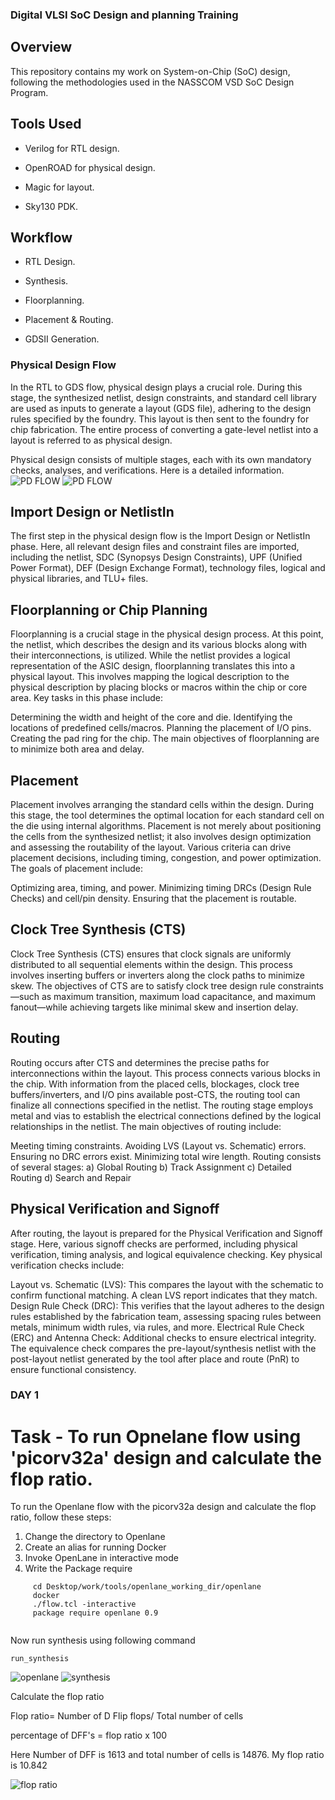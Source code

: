### Digital VLSI SoC Design and planning Training
## Overview
This repository contains my work on System-on-Chip (SoC) design, following the methodologies used in the NASSCOM VSD SoC Design Program.

## Tools Used
- Verilog for RTL design.

- OpenROAD for physical design.

- Magic for layout.

- Sky130 PDK.

## Workflow
- RTL Design.

- Synthesis.

- Floorplanning.

- Placement & Routing.

- GDSII Generation.

### Physical Design Flow
   In the RTL to GDS flow, physical design plays a crucial role. During this stage, the synthesized netlist, design constraints, and standard cell library are used as inputs to generate a layout (GDS file), adhering to the design rules specified by the foundry. This layout is then sent to the foundry for chip fabrication. The entire process of converting a gate-level netlist into a layout is referred to as physical design.

   Physical design consists of multiple stages, each with its own mandatory checks, analyses, and verifications.
   Here is a detailed information.
   ![PD FLOW](./images/pdflow.png)
   ![PD FLOW](./images/pdflow2png.png)

## Import Design or NetlistIn
The first step in the physical design flow is the Import Design or NetlistIn phase. Here, all relevant design files and constraint files are imported, including the netlist, SDC (Synopsys Design Constraints), UPF (Unified Power Format), DEF (Design Exchange Format), technology files, logical and physical libraries, and TLU+ files.

## Floorplanning or Chip Planning
Floorplanning is a crucial stage in the physical design process. At this point, the netlist, which describes the design and its various blocks along with their interconnections, is utilized. While the netlist provides a logical representation of the ASIC design, floorplanning translates this into a physical layout. This involves mapping the logical description to the physical description by placing blocks or macros within the chip or core area. Key tasks in this phase include:

Determining the width and height of the core and die.
Identifying the locations of predefined cells/macros.
Planning the placement of I/O pins.
Creating the pad ring for the chip.
The main objectives of floorplanning are to minimize both area and delay.

## Placement
Placement involves arranging the standard cells within the design. During this stage, the tool determines the optimal location for each standard cell on the die using internal algorithms. Placement is not merely about positioning the cells from the synthesized netlist; it also involves design optimization and assessing the routability of the layout. Various criteria can drive placement decisions, including timing, congestion, and power optimization. The goals of placement include:

Optimizing area, timing, and power.
Minimizing timing DRCs (Design Rule Checks) and cell/pin density.
Ensuring that the placement is routable.
## Clock Tree Synthesis (CTS)
Clock Tree Synthesis (CTS) ensures that clock signals are uniformly distributed to all sequential elements within the design. This process involves inserting buffers or inverters along the clock paths to minimize skew. The objectives of CTS are to satisfy clock tree design rule constraints—such as maximum transition, maximum load capacitance, and maximum fanout—while achieving targets like minimal skew and insertion delay.

## Routing
Routing occurs after CTS and determines the precise paths for interconnections within the layout. This process connects various blocks in the chip. With information from the placed cells, blockages, clock tree buffers/inverters, and I/O pins available post-CTS, the routing tool can finalize all connections specified in the netlist. The routing stage employs metal and vias to establish the electrical connections defined by the logical relationships in the netlist. The main objectives of routing include:

Meeting timing constraints.
Avoiding LVS (Layout vs. Schematic) errors.
Ensuring no DRC errors exist.
Minimizing total wire length.
Routing consists of several stages:
a) Global Routing
b) Track Assignment
c) Detailed Routing
d) Search and Repair

## Physical Verification and Signoff
After routing, the layout is prepared for the Physical Verification and Signoff stage. Here, various signoff checks are performed, including physical verification, timing analysis, and logical equivalence checking. Key physical verification checks include:

Layout vs. Schematic (LVS): This compares the layout with the schematic to confirm functional matching. A clean LVS report indicates that they match.
Design Rule Check (DRC): This verifies that the layout adheres to the design rules established by the fabrication team, assessing spacing rules between metals, minimum width rules, via rules, and more.
Electrical Rule Check (ERC) and Antenna Check: Additional checks to ensure electrical integrity.
The equivalence check compares the pre-layout/synthesis netlist with the post-layout netlist generated by the tool after place and route (PnR) to ensure functional consistency.

### DAY 1
 # Task - To run Opnelane flow using 'picorv32a' design and calculate the flop ratio.
  To run the Openlane flow with the picorv32a design and calculate the flop ratio, follow these steps:
  1. Change the directory to Openlane
  2. Create an alias for running Docker
  3. Invoke OpenLane in interactive mode
  4.  Write the Package require

``` 
     cd Desktop/work/tools/openlane_working_dir/openlane
     docker
     ./flow.tcl -interactive
     package require openlane 0.9 
     
```
Now run synthesis using following command


`
 run_synthesis
`

![openlane](./images/openlane.png)
![synthesis](./images/runsynthesis.png)

 Calculate the flop ratio

 Flop ratio= Number of D Flip flops/ Total number of cells

 percentage of DFF's = flop ratio x 100

 Here 
 Number of DFF is 1613
 and total number of cells is 14876.
 My flop ratio is 10.842

![flop ratio](./images/flopratio.png)
